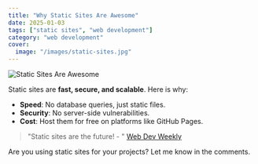 ```yaml
---
title: "Why Static Sites Are Awesome"
date: 2025-01-03
tags: ["static sites", "web development"]
category: "web development"
cover:
  image: "/images/static-sites.jpg"
---
```


![Static Sites Are Awesome](/images/static-sites.jpg)

Static sites are **fast, secure, and scalable**. Here is why:

- **Speed**: No database queries, just static files.
- **Security**: No server-side vulnerabilities.
- **Cost**: Host them for free on platforms like GitHub Pages.

> "Static sites are the future! - " [Web Dev Weekly](https://example.com)

Are you using static sites for your projects? Let me know in the comments.
